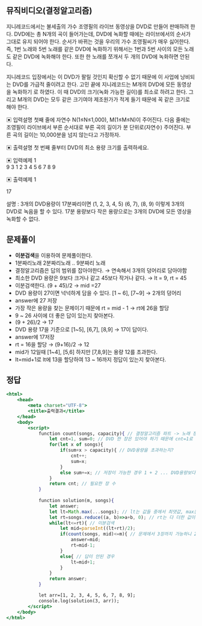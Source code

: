 ## 뮤직비디오(결정알고리즘)

지니레코드에서는 불세출의 가수 조영필의 라이브 동영상을 DVD로 만들어 판매하려 한다.
DVD에는 총 N개의 곡이 들어가는데, DVD에 녹화할 때에는 라이브에서의 순서가 그대로 유지
되어야 한다. 순서가 바뀌는 것을 우리의 가수 조영필씨가 매우 싫어한다. 즉, 1번 노래와 5번
노래를 같은 DVD에 녹화하기 위해서는 1번과 5번 사이의 모든 노래도 같은 DVD에 녹화해야
한다. 또한 한 노래를 쪼개서 두 개의 DVD에 녹화하면 안된다.

지니레코드 입장에서는 이 DVD가 팔릴 것인지 확신할 수 없기 때문에 이 사업에 낭비되는
DVD를 가급적 줄이려고 한다. 고민 끝에 지니레코드는 M개의 DVD에 모든 동영상을 녹화하기
로 하였다. 이 때 DVD의 크기(녹화 가능한 길이)를 최소로 하려고 한다. 그리고 M개의 DVD는
모두 같은 크기여야 제조원가가 적게 들기 때문에 꼭 같은 크기로 해야 한다.

▣ 입력설명
첫째 줄에 자연수 N(1≤N≤1,000), M(1≤M≤N)이 주어진다. 다음 줄에는 조영필이 라이브에서
부른 순서대로 부른 곡의 길이가 분 단위로(자연수) 주어진다. 부른 곡의 길이는 10,000분을
넘지 않는다고 가정하자.

▣ 출력설명
첫 번째 줄부터 DVD의 최소 용량 크기를 출력하세요.

▣ 입력예제 1
<br>
9 3
1 2 3 4 5 6 7 8 9

▣ 출력예제 1
<br>

17

설명 : 3개의 DVD용량이 17분짜리이면 (1, 2, 3, 4, 5) (6, 7), (8, 9) 이렇게 3개의 DVD로 녹음을 할
수 있다. 17분 용량보다 작은 용량으로는 3개의 DVD에 모든 영상을 녹화할 수 없다.

## 문제풀이

- **이분검색**을 이용하여 문제풀이한다.
- 1분짜리노래 2분짜리노래 .. 9분짜리 노래
- 결정알고리즘은 답의 범위를 잡아야한다. → 연속해서 3개의 덩어리로 담아야함
- 최소한 DVD 용량은 9보다 크거나 같고 45보다 작거나 같다. → lt = 9, rt = 45
- 이분검색한다. (9 + 45)/2 → mid =27
- DVD 용량이 27이면 넉넉하게 담을 수 있다. [1 ~ 6], [7~9] → 2개의 덩어리
- answer에 27 저장
- 가장 작은 용량을 찾는 문제이기 때문에 rt = mid - 1 → rt에 26을 할당
- 9 ~ 26 사이에 더 좋은 답이 있는지 찾아본다.
- (9 + 26)/2 → 17
- DVD 용량 17을 기준으로 [1~5], [6,7], [8,9] → 17이 답이다.
- answer에 17저장
- rt = 16을 할당 → (9+16)/2 → 12
- mid가 12일때 [1~4], [5,6] 하지만 [7,8,9]는 용량 12를 초과한다.
- lt=mid+1로 lt에 13을 할당하여 13 ~ 16까지 정답이 있는지 찾아본다.

## 정답

```jsx
<html>
    <head>
        <meta charset="UTF-8">
        <title>출력결과</title>
    </head>
    <body>
        <script>
            function count(songs, capacity){ // 결정알고리즘 파트 -> 노래 장수와 용량을 매개변수로 받는다.
                let cnt=1, sum=0; // DVD 한 장은 있어야 하기 때문에 cnt=1로 초기화
                for(let x of songs){
                    if(sum+x > capacity){ // DVD용량을 초과하는지?
                        cnt++;
                        sum=x;
                    }
                    else sum+=x; // 저장이 가능한 경우 1 + 2 ... DVD용량보다 작은 값까지 누적해서 더하기
                }
                return cnt; // 필요한 장 수
            }
            
            function solution(m, songs){
                let answer;
                let lt=Math.max(...songs); // lt는 값들 중에서 최댓값, max는 인자중에서 최댓값을 찾는다.
                let rt=songs.reduce((a, b)=>a+b, 0); // rt는 다 더한 값이기 때문에 reduce를 사용한다.
                while(lt<=rt){ // 이분검색
                    let mid=parseInt((lt+rt)/2);
                    if(count(songs, mid)<=m){ // 문제에서 3장까지 가능하니 2장도 답이 될 수 있기 때문에  
                        answer=mid;
                        rt=mid-1;
                    }
                    else{ // 답이 안된 경우 
                        lt=mid+1;
                    }
                } 
                return answer;
            }

            let arr=[1, 2, 3, 4, 5, 6, 7, 8, 9];
            console.log(solution(3, arr));
        </script>
    </body>
</html>
```
